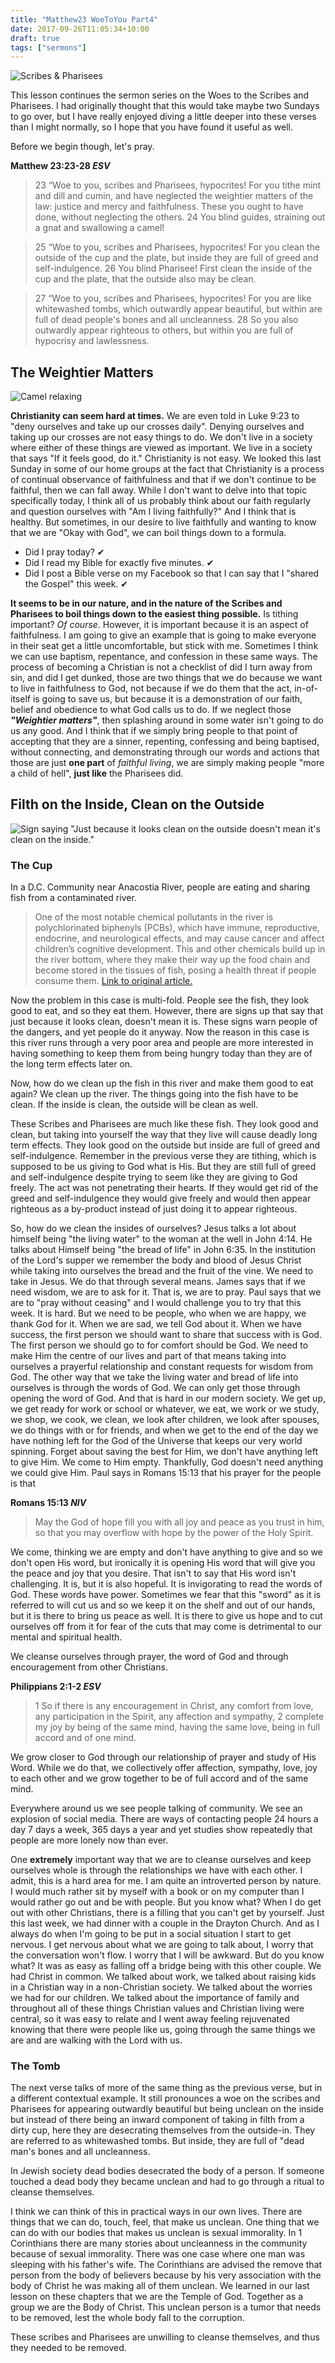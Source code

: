 ```yaml
---
title: "Matthew23 WoeToYou Part4"
date: 2017-09-26T11:05:34+10:00
draft: true
tags: ["sermons"]
---
```

![Scribes & Pharisees](https://upload.wikimedia.org/wikipedia/commons/c/c1/Brooklyn_Museum_-_Woe_unto_You%2C_Scribes_and_Pharisees_%28Malheur_%C3%A0_vous%2C_scribes_et_pharisiens%29_-_James_Tissot.jpg)

This lesson continues the sermon series on the Woes to the Scribes and Pharisees. I had originally thought that this would take maybe two Sundays to go over, but I have really enjoyed diving a little deeper into these verses than I might normally, so I hope that you have found it useful as well. 

Before we begin though, let's pray. 

**Matthew 23:23-28 _ESV_**

> 23 “Woe to you, scribes and Pharisees, hypocrites! For you tithe mint and dill and cumin, and have neglected the weightier matters of the law: justice and mercy and faithfulness. These you ought to have done, without neglecting the others. 24 You blind guides, straining out a gnat and swallowing a camel!

> 25 “Woe to you, scribes and Pharisees, hypocrites! For you clean the outside of the cup and the plate, but inside they are full of greed and self-indulgence. 26 You blind Pharisee! First clean the inside of the cup and the plate, that the outside also may be clean.

> 27 “Woe to you, scribes and Pharisees, hypocrites! For you are like whitewashed tombs, which outwardly appear beautiful, but within are full of dead people's bones and all uncleanness. 28 So you also outwardly appear righteous to others, but within you are full of hypocrisy and lawlessness. 

## The Weightier Matters
![Camel relaxing](/img/camel-1348472_1920.jpg)

<!-- Why did they tithe mint, dill, and cumin specifically? I am sure this is a Levitical law. Are the Pharisees Levites? Or was this a general command to all the Israelites? -->
**Christianity can seem hard at times.** We are even told in Luke 9:23 to "deny ourselves and take up our crosses daily". Denying ourselves and taking up our crosses are not easy things to do. We don't live in a society where either of these things are viewed as important. We live in a society that says "If it feels good, do it." Christianity is not easy. We looked this last Sunday in some of our home groups at the fact that Christianity is a process of continual observance of faithfulness and that if we don't continue to be faithful, then we can fall away. While I don't want to delve into that topic specifically today, I think all of us probably think about our faith regularly and question ourselves with "Am I living faithfully?" And I think that is healthy. But sometimes, in our desire to live faithfully and wanting to know that we are "Okay with God", we can boil things down to a formula. 

* Did I pray today? &#10004;
* Did I read my Bible for exactly five minutes. &#10004; 
* Did I post a Bible verse on my Facebook so that I can say that I "shared the Gospel" this week. &#10004;

**It seems to be in our nature, and in the nature of the Scribes and Pharisees to boil things down to the easiest thing possible.** Is tithing important? *Of course*. However, it is important because it is an aspect of faithfulness. I am going to give an example that is going to make everyone in their seat get a little uncomfortable, but stick with me. Sometimes I think we can use baptism, repentance, and confession in these same ways. The process of becoming a Christian is not a checklist of did I turn away from sin, and did I get dunked, those are two things that we do because we want to live in faithfulness to God, not because if we do them that the act, in-of-itself is going to save us, but because it is a demonstration of our faith, belief and obedience to what God calls us to do. If we neglect those **_"Weightier matters"_**, then splashing around in some water isn't going to do us any good. And I think that if we simply bring people to that point of accepting that they are a sinner, repenting, confessing and being baptised, without connecting, and demonstrating through our words and actions that those are just **one part** of *faithful living*, we are simply making people "more a child of hell", **just like** the Pharisees did. 


## Filth on the Inside, Clean on the Outside
![Sign saying "Just because it looks clean on the outside doesn't mean it's clean on the inside."](https://usresponserestoration.files.wordpress.com/2012/11/anacostia-river-fish-study-clean-outside-not-inside-sign.jpg)

### The Cup
In a D.C. Community near Anacostia River, people are eating and sharing fish from a contaminated river. 

> One of the most notable chemical pollutants in the river is polychlorinated biphenyls (PCBs), which have immune, reproductive, endocrine, and neurological effects, and may cause cancer and affect children’s cognitive development. This and other chemicals build up in the river bottom, where they make their way up the food chain and become stored in the tissues of fish, posing a health threat if people consume them. [Link to original article.](https://usresponserestoration.wordpress.com/2012/11/19/study-reveals-d-c-community-near-anacostia-river-are-eating-and-sharing-contaminated-fish/)

Now the problem in this case is multi-fold. People see the fish, they look good to eat, and so they eat them. However, there are signs up that say that just because it looks clean, doesn't mean it is. These signs warn people of the dangers, and yet people do it anyway. Now the reason in this case is this river runs through a very poor area and people are more interested in having something to keep them from being hungry today than they are of the long term effects later on.

Now, how do we clean up the fish in this river and make them good to eat again? We clean up the river. The things going into the fish have to be clean. If the inside is clean, the outside will be clean as well. 

These Scribes and Pharisees are much like these fish. They look good and clean, but taking into yourself the way that they live will cause deadly long term effects. They look good on the outside but inside are full of greed and self-indulgence. Remember in the previous verse they are tithing, which is supposed to be us giving to God what is His. But they are still full of greed and self-indulgence despite trying to seem like they are giving to God freely. The act was not penetrating their hearts. If they would get rid of the greed and self-indulgence they would give freely and would then appear righteous as a by-product instead of just doing it to appear righteous.

So, how do we clean the insides of ourselves? Jesus talks a lot about himself being "the living water" to the woman at the well in John 4:14. He talks about Himself being "the bread of life" in John 6:35. In the institution of the Lord's supper we remember the body and blood of Jesus Christ while taking into ourselves the bread and the fruit of the vine. We need to take in Jesus. We do that through several means. James says that if we need wisdom, we are to ask for it. That is, we are to pray. Paul says that we are to "pray without ceasing" and I would challenge you to try that this week. It is hard. But we need to be people, who when we are happy, we thank God for it. When we are sad, we tell God about it. When we have success, the first person we should want to share that success with is God. The first person we should go to for comfort should be God. We need to make Him the centre of our lives and part of that means taking into ourselves a prayerful relationship and constant requests for wisdom from God. The other way that we take the living water and bread of life into ourselves is through the words of God. We can only get those through opening the word of God. And that is hard in our modern society. We get up, we get ready for work or school or whatever, we eat, we work or we study, we shop, we cook, we clean, we look after children, we look after spouses, we do things with or for friends, and when we get to the end of the day we have nothing left for the God of the Universe that keeps our very world spinning. Forget about saving the best for Him, we don't have anything left to give Him. We come to Him empty. Thankfully, God doesn't need anything we could give Him. Paul says in Romans 15:13 that his prayer for the people is that 

**Romans 15:13 _NIV_**

> May the God of hope fill you with all joy and peace as you trust in him, so that you may overflow with hope by the power of the Holy Spirit.

We come, thinking we are empty and don't have anything to give and so we don't open His word, but ironically it is opening His word that will give you the peace and joy that you desire. That isn't to say that His word isn't challenging. It is, but it is also hopeful. It is invigorating to read the words of God. These words have power. Sometimes we fear that this "sword" as it is referred to will cut us and so we keep it on the shelf and out of our hands, but it is there to bring us peace as well. It is there to give us hope and to cut ourselves off from it for fear of the cuts that may come is detrimental to our mental and spiritual health. 

We cleanse ourselves through prayer, the word of God and through encouragement from other Christians. 

**Philippians 2:1-2 _ESV_**

> 1 So if there is any encouragement in Christ, any comfort from love, any participation in the Spirit, any affection and sympathy, 2 complete my joy by being of the same mind, having the same love, being in full accord and of one mind. 

We grow closer to God through our relationship of prayer and study of His Word. While we do that, we collectively offer affection, sympathy, love, joy to each other and we grow together to be of full accord and of the same mind.

Everywhere around us we see people talking of community. We see an explosion of social media. There are ways of contacting people 24 hours a day 7 days a week, 365 days a year and yet studies show repeatedly that people are more lonely now than ever. 

One **extremely** important way that we are to cleanse ourselves and keep ourselves whole is through the relationships we have with each other. I admit, this is a hard area for me. I am quite an introverted person by nature. I would much rather sit by myself with a book or on my computer than I would rather go out and be with people. But you know what? When I do get out with other Christians, there is a filling that you can't get by yourself. Just this last week, we had dinner with a couple in the Drayton Church. And as I always do when I'm going to be put in a social situation I start to get nervous. I get nervous about what we are going to talk about, I worry that the conversation won't flow. I worry that I will be awkward. But do you know what? It was as easy as falling off a bridge being with this other couple. We had Christ in common. We talked about work, we talked about raising kids in a Christian way in a non-Christian society. We talked about the worries we had for our children. We talked about the importance of family and throughout all of these things Christian values and Christian living were central, so it was easy to relate and I went away feeling rejuvenated knowing that there were people like us, going through the same things we are and are walking with the Lord with us. 

### The Tomb

The next verse talks of more of the same thing as the previous verse, but in a different contextual example. It still pronounces a woe on the scribes and Pharisees for appearing outwardly beautiful but being unclean on the inside but instead of there being an inward component of taking in filth from a dirty cup, here they are desecrating themselves from the outside-in. They are referred to as whitewashed tombs. But inside, they are full of "dead man's bones and all uncleanness. 

<!-- Look up more on this topic -->
In Jewish society dead bodies desecrated the body of a person. If someone touched a dead body they became unclean and had to go through a ritual to cleanse themselves. 

I think we can think of this in practical ways in our own lives. There are things that we can do, touch, feel, that make us unclean. One thing that we can do with our bodies that makes us unclean is sexual immorality. In 1 Corinthians there are many stories about uncleanness in the community because of sexual immorality. There was one case where one man was sleeping with his father's wife. The Corinthians are advised the remove that person from the body of believers because by his very association with the body of Christ he was making all of them unclean. We learned in our last lesson on these chapters that we are the Temple of God. Together as a group we are the Body of Christ. This unclean person is a tumor that needs to be removed, lest the whole body fall to the corruption. 

These scribes and Pharisees are unwilling to cleanse themselves, and thus they needed to be removed. 